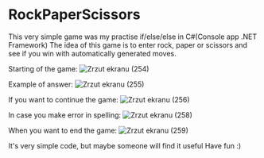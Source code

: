 # RockPaperScissors

This very simple game was my practise if/else/else in C#(Console app .NET Framework)
The idea of this game is to enter rock, paper or scissors and see if you win with automatically generated moves.


Starting of the game:
![Zrzut ekranu (254)](https://github.com/klaudia3p/RockPaperScissors/assets/109632816/9b00276d-53f4-4936-8cc2-a147184c89e1)


Example of answer:
![Zrzut ekranu (255)](https://github.com/klaudia3p/RockPaperScissors/assets/109632816/53179e81-d2a6-4d27-b689-b5359fe82685)


If you want to continue the game:
![Zrzut ekranu (256)](https://github.com/klaudia3p/RockPaperScissors/assets/109632816/d1484c1d-c3fe-455a-979a-5d210e3fdf14)


In case you make error in spelling:
![Zrzut ekranu (258)](https://github.com/klaudia3p/RockPaperScissors/assets/109632816/566da475-a0a6-44ad-95ae-b319da815c5e)


When you want to end the game:
![Zrzut ekranu (259)](https://github.com/klaudia3p/RockPaperScissors/assets/109632816/1f37d5ff-fb55-42e8-b492-6a3090bf217e)


It's very simple code, but maybe someone will find it useful 
Have fun :)
